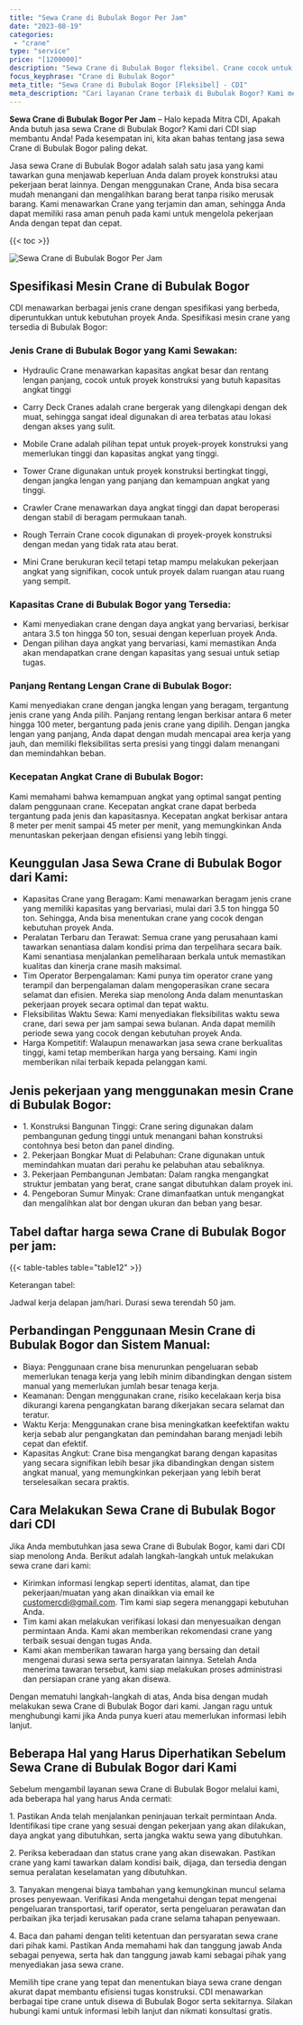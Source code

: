 ```yaml
---
title: "Sewa Crane di Bubulak Bogor Per Jam"
date: "2023-08-19"
categories:
 - "crane"
type: "service"
price: "[1200000]"
description: "Sewa Crane di Bubulak Bogor fleksibel. Crane cocok untuk mendukung proyek sebagai peralatan angkat yang kuat. Dapatkan penawaran spesial sekarang."
focus_keyphrase: "Crane di Bubulak Bogor"
meta_title: "Sewa Crane di Bubulak Bogor [Fleksibel] - CDI"
meta_description: "Cari layanan Crane terbaik di Bubulak Bogor? Kami menyediakan Crane berkualitas untuk pengangkatan berat. Nikmati harga terbaik hari ini."
---
```


**Sewa Crane di Bubulak Bogor Per Jam** – Halo kepada Mitra CDI, Apakah Anda butuh jasa sewa Crane di Bubulak Bogor? Kami dari CDI siap membantu Anda! Pada kesempatan ini, kita akan bahas tentang jasa sewa Crane di Bubulak Bogor paling dekat.

Jasa sewa Crane di Bubulak Bogor adalah salah satu jasa yang kami tawarkan guna menjawab keperluan Anda dalam proyek konstruksi atau pekerjaan berat lainnya. Dengan menggunakan Crane, Anda bisa secara mudah menangani dan mengalihkan barang berat tanpa risiko merusak barang. Kami menawarkan Crane yang terjamin dan aman, sehingga Anda dapat memiliki rasa aman penuh pada kami untuk mengelola pekerjaan Anda dengan tepat dan cepat.

{{< toc >}}

![Sewa Crane di Bubulak Bogor Per Jam](/images/crane/crane-01.jpg)

## Spesifikasi Mesin Crane di Bubulak Bogor

CDI menawarkan berbagai jenis crane dengan spesifikasi yang berbeda, diperuntukkan untuk kebutuhan proyek Anda. Spesifikasi mesin crane yang tersedia di Bubulak Bogor:

### Jenis Crane di Bubulak Bogor yang Kami Sewakan:

*   Hydraulic Crane menawarkan kapasitas angkat besar dan rentang lengan panjang, cocok untuk proyek konstruksi yang butuh kapasitas angkat tinggi

*   Carry Deck Cranes adalah crane bergerak yang dilengkapi dengan dek muat, sehingga sangat ideal digunakan di area terbatas atau lokasi dengan akses yang sulit.
*   Mobile Crane adalah pilihan tepat untuk proyek-proyek konstruksi yang memerlukan tinggi dan kapasitas angkat yang tinggi.
*   Tower Crane digunakan untuk proyek konstruksi bertingkat tinggi, dengan jangka lengan yang panjang dan kemampuan angkat yang tinggi.
*   Crawler Crane menawarkan daya angkat tinggi dan dapat beroperasi dengan stabil di beragam permukaan tanah.
*   Rough Terrain Crane cocok digunakan di proyek-proyek konstruksi dengan medan yang tidak rata atau berat.
*   Mini Crane berukuran kecil tetapi tetap mampu melakukan pekerjaan angkat yang signifikan, cocok untuk proyek dalam ruangan atau ruang yang sempit.

### Kapasitas Crane di Bubulak Bogor yang Tersedia:

*   Kami menyediakan crane dengan daya angkat yang bervariasi, berkisar antara 3.5 ton hingga 50 ton, sesuai dengan keperluan proyek Anda.
*   Dengan pilihan daya angkat yang bervariasi, kami memastikan Anda akan mendapatkan crane dengan kapasitas yang sesuai untuk setiap tugas.

### Panjang Rentang Lengan Crane di Bubulak Bogor:

Kami menyediakan crane dengan jangka lengan yang beragam, tergantung jenis crane yang Anda pilih. Panjang rentang lengan berkisar antara 6 meter hingga 100 meter, bergantung pada jenis crane yang dipilih. Dengan jangka lengan yang panjang, Anda dapat dengan mudah mencapai area kerja yang jauh, dan memiliki fleksibilitas serta presisi yang tinggi dalam menangani dan memindahkan beban.

### Kecepatan Angkat Crane di Bubulak Bogor:

Kami memahami bahwa kemampuan angkat yang optimal sangat penting dalam penggunaan crane. Kecepatan angkat crane dapat berbeda tergantung pada jenis dan kapasitasnya. Kecepatan angkat berkisar antara 8 meter per menit sampai 45 meter per menit, yang memungkinkan Anda menuntaskan pekerjaan dengan efisiensi yang lebih tinggi.

## Keunggulan Jasa Sewa Crane di Bubulak Bogor dari Kami:

*   Kapasitas Crane yang Beragam: Kami menawarkan beragam jenis crane yang memiliki kapasitas yang bervariasi, mulai dari 3.5 ton hingga 50 ton. Sehingga, Anda bisa menentukan crane yang cocok dengan kebutuhan proyek Anda.
*   Peralatan Terbaru dan Terawat: Semua crane yang perusahaan kami tawarkan senantiasa dalam kondisi prima dan terpelihara secara baik. Kami senantiasa menjalankan pemeliharaan berkala untuk memastikan kualitas dan kinerja crane masih maksimal.
*   Tim Operator Berpengalaman: Kami punya tim operator crane yang terampil dan berpengalaman dalam mengoperasikan crane secara selamat dan efisien. Mereka siap menolong Anda dalam menuntaskan pekerjaan proyek secara optimal dan tepat waktu.
*   Fleksibilitas Waktu Sewa: Kami menyediakan fleksibilitas waktu sewa crane, dari sewa per jam sampai sewa bulanan. Anda dapat memilih periode sewa yang cocok dengan kebutuhan proyek Anda.
*   Harga Kompetitif: Walaupun menawarkan jasa sewa crane berkualitas tinggi, kami tetap memberikan harga yang bersaing. Kami ingin memberikan nilai terbaik kepada pelanggan kami.

## Jenis pekerjaan yang menggunakan mesin Crane di Bubulak Bogor:

*   1\. Konstruksi Bangunan Tinggi: Crane sering digunakan dalam pembangunan gedung tinggi untuk menangani bahan konstruksi contohnya besi beton dan panel dinding.
*   2\. Pekerjaan Bongkar Muat di Pelabuhan: Crane digunakan untuk memindahkan muatan dari perahu ke pelabuhan atau sebaliknya.
*   3\. Pekerjaan Pembangunan Jembatan: Dalam rangka mengangkat struktur jembatan yang berat, crane sangat dibutuhkan dalam proyek ini.
*   4\. Pengeboran Sumur Minyak: Crane dimanfaatkan untuk mengangkat dan mengalihkan alat bor dengan ukuran dan beban yang besar.

## Tabel daftar harga sewa Crane di Bubulak Bogor per jam:

{{< table-tables table="table12" >}}

Keterangan tabel:

Jadwal kerja delapan jam/hari. Durasi sewa terendah 50 jam.

## Perbandingan Penggunaan Mesin Crane di Bubulak Bogor dan Sistem Manual:

*   Biaya: Penggunaan crane bisa menurunkan pengeluaran sebab memerlukan tenaga kerja yang lebih minim dibandingkan dengan sistem manual yang memerlukan jumlah besar tenaga kerja.
*   Keamanan: Dengan menggunakan crane, risiko kecelakaan kerja bisa dikurangi karena pengangkatan barang dikerjakan secara selamat dan teratur.
*   Waktu Kerja: Menggunakan crane bisa meningkatkan keefektifan waktu kerja sebab alur pengangkatan dan pemindahan barang menjadi lebih cepat dan efektif.
*   Kapasitas Angkut: Crane bisa mengangkat barang dengan kapasitas yang secara signifikan lebih besar jika dibandingkan dengan sistem angkat manual, yang memungkinkan pekerjaan yang lebih berat terselesaikan secara praktis.

## Cara Melakukan Sewa Crane di Bubulak Bogor dari CDI

Jika Anda membutuhkan jasa sewa Crane di Bubulak Bogor, kami dari CDI siap menolong Anda. Berikut adalah langkah-langkah untuk melakukan sewa crane dari kami:

*   Kirimkan informasi lengkap seperti identitas, alamat, dan tipe pekerjaan/muatan yang akan dinaikkan via email ke customercdi@gmail.com. Tim kami siap segera menanggapi kebutuhan Anda.
*   Tim kami akan melakukan verifikasi lokasi dan menyesuaikan dengan permintaan Anda. Kami akan memberikan rekomendasi crane yang terbaik sesuai dengan tugas Anda.
*   Kami akan memberikan tawaran harga yang bersaing dan detail mengenai durasi sewa serta persyaratan lainnya. Setelah Anda menerima tawaran tersebut, kami siap melakukan proses administrasi dan persiapan crane yang akan disewa.

Dengan mematuhi langkah-langkah di atas, Anda bisa dengan mudah melakukan sewa Crane di Bubulak Bogor dari kami. Jangan ragu untuk menghubungi kami jika Anda punya kueri atau memerlukan informasi lebih lanjut.

## Beberapa Hal yang Harus Diperhatikan Sebelum Sewa Crane di Bubulak Bogor dari Kami

Sebelum mengambil layanan sewa Crane di Bubulak Bogor melalui kami, ada beberapa hal yang harus Anda cermati:

1\.  Pastikan Anda telah menjalankan peninjauan terkait permintaan Anda. Identifikasi tipe crane yang sesuai dengan pekerjaan yang akan dilakukan, daya angkat yang dibutuhkan, serta jangka waktu sewa yang dibutuhkan.

2\.  Periksa keberadaan dan status crane yang akan disewakan. Pastikan crane yang kami tawarkan dalam kondisi baik, dijaga, dan tersedia dengan semua peralatan keselamatan yang dibutuhkan.

3\.  Tanyakan mengenai biaya tambahan yang kemungkinan muncul selama proses penyewaan. Verifikasi Anda mengetahui dengan tepat mengenai pengeluaran transportasi, tarif operator, serta pengeluaran perawatan dan perbaikan jika terjadi kerusakan pada crane selama tahapan penyewaan.

4\.  Baca dan pahami dengan teliti ketentuan dan persyaratan sewa crane dari pihak kami. Pastikan Anda memahami hak dan tanggung jawab Anda sebagai penyewa, serta hak dan tanggung jawab kami sebagai pihak yang menyediakan jasa sewa crane.

Memilih tipe crane yang tepat dan menentukan biaya sewa crane dengan akurat dapat membantu efisiensi tugas konstruksi. CDI menawarkan berbagai tipe crane untuk disewa di Bubulak Bogor serta sekitarnya. Silakan hubungi kami untuk informasi lebih lanjut dan nikmati konsultasi gratis.